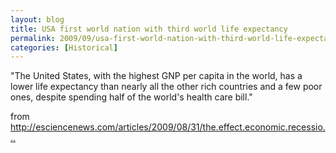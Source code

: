 ```yaml
---
layout: blog
title: USA first world nation with third world life expectancy
permalink: 2009/09/usa-first-world-nation-with-third-world-life-expectancy
categories: [Historical]
---
```


<p>"The United States, with the highest GNP per capita in the world, has a lower life expectancy than nearly all the other rich countries and a few poor ones, despite spending half of the world's health care bill."</p>
<p>from <a href="http://esciencenews.com/articles/2009/08/31/the.effect.economic.recessions.population.health" title="http://esciencenews.com/articles/2009/08/31/the.effect.economic.recessions.population.health">http://esciencenews.com/articles/2009/08/31/the.effect.economic.recessio...</a></p>
